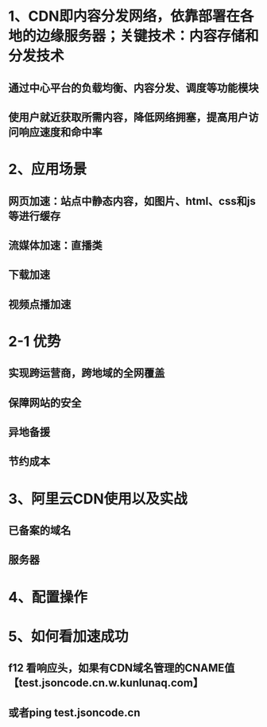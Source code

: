 # 1、CDN即内容分发网络，依靠部署在各地的边缘服务器；关键技术：内容存储和分发技术
## 通过中心平台的负载均衡、内容分发、调度等功能模块
## 使用户就近获取所需内容，降低网络拥塞，提高用户访问响应速度和命中率

# 2、应用场景
## 网页加速：站点中静态内容，如图片、html、css和js等进行缓存
## 流媒体加速：直播类
## 下载加速
## 视频点播加速

# 2-1 优势
## 实现跨运营商，跨地域的全网覆盖
## 保障网站的安全
## 异地备援
## 节约成本 

# 3、阿里云CDN使用以及实战
## 已备案的域名
## 服务器

# 4、配置操作

# 5、如何看加速成功
## f12 看响应头，如果有CDN域名管理的CNAME值【test.jsoncode.cn.w.kunlunaq.com】
## 或者ping test.jsoncode.cn